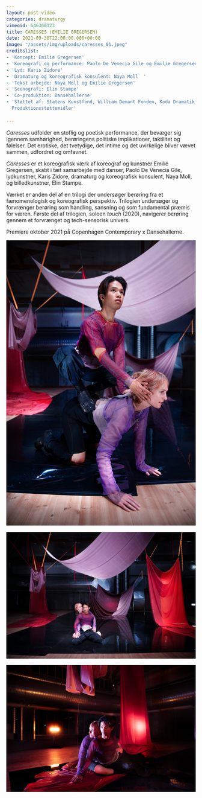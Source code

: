 ```yaml
---
layout: post-video
categories: dramaturgy
vimeoid: 646360123
title: CARESSES (EMILIE GREGERSEN)
date: 2021-09-30T22:00:00.000+00:00
image: "/assets/img/uploads/caresses_01.jpeg"
creditslist:
- 'Koncept: Emilie Gregersen'
- 'Koreografi og performance: Paolo De Venecia Gile og Emilie Gregersen  '
- 'Lyd: Karis Zidore'
- 'Dramaturg og koreografisk konsulent: Naya Moll  '
- 'Tekst arbejde: Naya Moll og Emilie Gregersen'
- 'Scenografi: Elin Stampe'
- 'Co-produktion: Dansehallerne'
- 'Støttet af: Statens Kunstfond, William Demant Fonden, Koda Dramatik og Dansk Skuespillerforbunds
  Produktionsstøttemidler'

---
```

_Caresses_ udfolder en stoflig og poetisk performance, der bevæger sig igennem samhørighed, berøringens politiske implikationer, taktilitet og følelser. Det erotiske, det tvetydige, det intime og det uvirkelige bliver vævet sammen, udfordret og omfavnet.

_Caresses_ er et koreografisk værk af koreograf og kunstner Emilie Gregersen, skabt i tæt samarbejde med danser, Paolo De Venecia Gile, lydkunstner, Karis Zidore, dramaturg og koreografisk konsulent, Naya Moll, og billedkunstner, Elin Stampe.

Værket er anden del af en trilogi der undersøger berøring fra et fænomenologisk og koreografisk perspektiv. Trilogien undersøger og forvrænger berøring som handling, sansning og som fundamental præmis for væren. Første del af trilogien, soloen _touch_ (2020), navigerer berøring gennem et forvrænget og tech-sensorisk univers.

Premiere oktober 2021 på Copenhagen Contemporary x Dansehallerne.

![](/assets/img/uploads/caresses_10.jpeg)

![](/assets/img/uploads/caresses_04.jpeg)

![](/assets/img/uploads/caresses_05.jpeg)